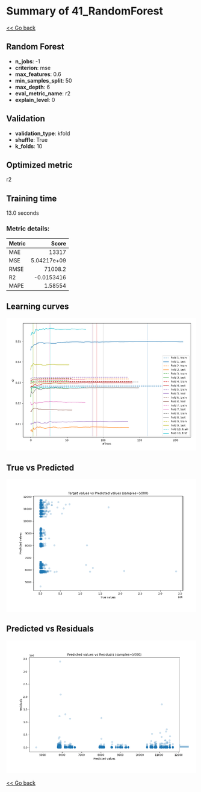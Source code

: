 # Summary of 41_RandomForest

[<< Go back](../README.md)


## Random Forest
- **n_jobs**: -1
- **criterion**: mse
- **max_features**: 0.6
- **min_samples_split**: 50
- **max_depth**: 6
- **eval_metric_name**: r2
- **explain_level**: 0

## Validation
 - **validation_type**: kfold
 - **shuffle**: True
 - **k_folds**: 10

## Optimized metric
r2

## Training time

13.0 seconds

### Metric details:
| Metric   |           Score |
|:---------|----------------:|
| MAE      | 13317           |
| MSE      |     5.04217e+09 |
| RMSE     | 71008.2         |
| R2       |    -0.0153416   |
| MAPE     |     1.58554     |



## Learning curves
![Learning curves](learning_curves.png)
## True vs Predicted

![True vs Predicted](true_vs_predicted.png)


## Predicted vs Residuals

![Predicted vs Residuals](predicted_vs_residuals.png)



[<< Go back](../README.md)
